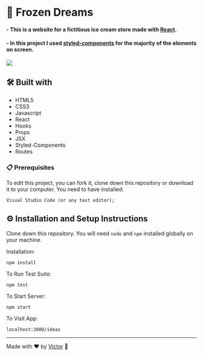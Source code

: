 # 🍦 Frozen Dreams

#### - This is a website for a fictitious ice cream store made with <a href="https://reactjs.org/">React</a>.
#### - In this project I used <a href="https://styled-components.com/">styled-components</a> for the majority of the elements on screen.

<img src="https://user-images.githubusercontent.com/101783823/173126857-920ba4df-d029-4cf5-8186-b0bc198f921e.png"/>

## 🛠️ Built with

* HTML5
* CSS3
* Javascript
* React
* Hooks
* Props
* JSX
* Styled-Components
* Routes

### 📋 Prerequisites

To edit this project, you can fork it, clone down this repository or download it to your computer. You need to have installed:

```
Visual Studio Code (or any text editor);
```

## ⚙️ Installation and Setup Instructions

Clone down this repository. You will need `node` and `npm` installed globally on your machine.  

Installation:

`npm install`  

To Run Test Suite:  

`npm test`  

To Start Server:

`npm start`  

To Visit App:

`localhost:3000/ideas`

---
Made with ❤️ by [Victor](https://github.com/V1ctorBarbosa) 🐶

